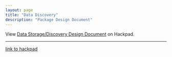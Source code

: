 ```yaml
---
layout: page
title: "Data Discovery"
description: "Package Design Document"
---
```



<script src="https://aospy.hackpad.com/fM6LgfwrJ2K.js?format=html"></script><noscript><div>View <a href="https://aospy.hackpad.com/fM6LgfwrJ2K">Data Storage/Discovery Design Document</a> on Hackpad.</div></noscript>


********************

[link to hackpad](https://aospy.hackpad.com/Data-StorageDiscovery-Design-Document-fM6LgfwrJ2K)
